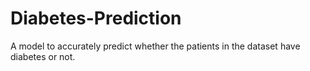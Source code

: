 # Diabetes-Prediction
A model to accurately predict whether the patients in the dataset have diabetes or not.
